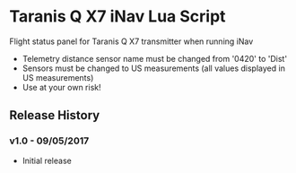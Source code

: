 # Taranis Q X7 iNav Lua Script

Flight status panel for Taranis Q X7 transmitter when running iNav

* Telemetry distance sensor name must be changed from '0420' to 'Dist'
* Sensors must be changed to US measurements (all values displayed in US measurements)
* Use at your own risk!

## Release History

### v1.0 - 09/05/2017
* Initial release
